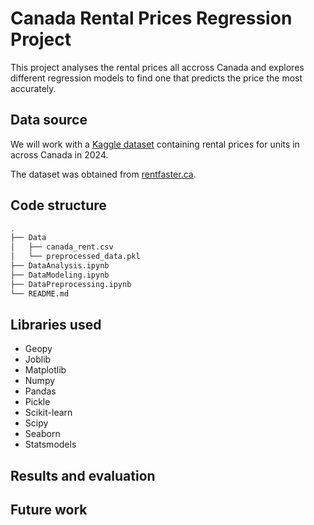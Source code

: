 # Canada Rental Prices Regression Project

This project analyses the rental prices all accross Canada and explores different regression models to find one that predicts the price the most accurately.

## Data source

We will work with a [Kaggle dataset](https://www.kaggle.com/datasets/sergiygavrylov/25000-canadian-rental-housing-market-june-2024) containing rental prices for units in across Canada in 2024.

The dataset was obtained from [rentfaster.ca](https://www.rentfaster.ca).
## Code structure
```bash
.
├── Data
│   ├── canada_rent.csv
│   └── preprocessed_data.pkl
├── DataAnalysis.ipynb
├── DataModeling.ipynb
├── DataPreprocessing.ipynb
└── README.md
```
## Libraries used
- Geopy
- Joblib
- Matplotlib
- Numpy
- Pandas
- Pickle
- Scikit-learn
- Scipy
- Seaborn
- Statsmodels
## Results and evaluation
## Future work